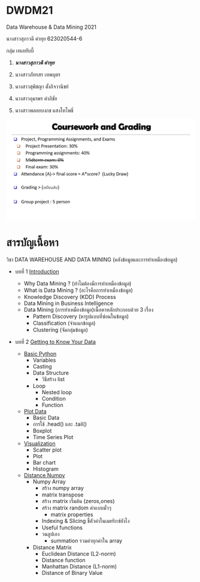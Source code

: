 # DWDM21
Data Warehouse &amp; Data Mining 2021

นางสาวสุภาวดี คำทุย 623020544-6

กลุ่ม เทเลทับบี้
1. **_นางสาวสุภาวดี คำทุย_**
 
2. นางสาวภัทรสร เทพบุตร

3. นางสาวสุพิชญา ตั้งกิจวานิชย์

4. นางสาวอุมาพร คำภิชัย

5. นางสาวพลอยบงกช แสงโทโพธิ์

 ![Coursework & Grading](DWDM21.jpg)

# สารบัญเนื้อหา

วิชา DATA WAREHOUSE AND DATA MINING (คลังข้อมูลและการทำเหมืองข้อมูล)

* บทที่ 1 [Introduction](https://github.com/SupawadeeKhamthuy/DWDM21/blob/main/Chapter1.pdf)
  * Why Data Mining ? (ทำไมต้องมีการทำเหมืองข้อมูล)
  * What is Data Mining ? (อะไรคือการทำเหมืองข้อมูล)
  * Knowledge Discovery (KDD) Process
  * Data Mining in Business Intelligence 
  * Data Mining (การทำเหมืองข้อมูล)เนื้อหาหลักประกอบด้วย 3 เรื่อง
    * Pattern Discovery (หารูปแบบที่ซ่อนในข้อมูล)
    * Classification (จำแนกข้อมูล)
    * Clustering (จัดกลุ่มข้อมูล)

* บทที่ 2 [Getting to Know Your Data](https://github.com/SupawadeeKhamthuy/DWDM21/blob/main/Chapter2.1.pdf)
  * [Basic Python](https://github.com/SupawadeeKhamthuy/DWDM21/blob/main/Data101_(Chapter2).ipynb)
    * Variables
    * Casting
    * Data Structure
      * วิธีสร้าง list
    * Loop
      * Nested loop
      * Condition
      * Function
  * [Plot Data](https://github.com/SupawadeeKhamthuy/DWDM21/blob/main/Data102_(Chapter2).ipynb)
    * Basic Data
    * การใช้ .head() และ .tail()
    * Boxplot
    * Time Series Plot
  * [Visualization](https://github.com/SupawadeeKhamthuy/DWDM21/blob/main/Data_Visualization.ipynb)
    * Scatter plot
    * Plot
    * Bar chart
    * Histogram
  * [Distance Numpy](https://github.com/SupawadeeKhamthuy/DWDM21/blob/main/Distance_Numpy.ipynb)
    * Numpy Array
      * สร้าง numpy array
      * matrix transpose
      * สร้าง matrix เริ่มต้น (zeros,ones)
      * สร้าง matrix random ค่าเเบบมั่วๆ
          * matrix properties
      * Indexing & Slicing ชี้ตัวค่าในเมทริกซ์ยังไง
      * Useful functions
      * วนลูปเอง
          * summation รวมค่าทุกค่าใน array
    * Distance Matrix
      * Euclidean Distance (L2-norm)
      * Distance function
      * Manhattan Distance (L1-norm)
      * Distance of Binary Value


















